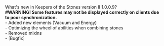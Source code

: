 What's new in Keepers of the Stones version II 1.0.0.9?<br />
**#WARNING! Some features may not be displayed correctly on clients due to poor synchronization.**
<br />- Added new elements (Vacuum and Energy)
<br />- Optimizing the wheel of abilities when combining stones
<br />- Removed mixins
<br />- [Bugfix] 